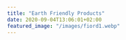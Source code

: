 ```yaml
---
title: "Earth Friendly Products"
date: 2020-09-04T13:06:01+02:00
featured_image: "/images/fiord1.webp"
---
```


